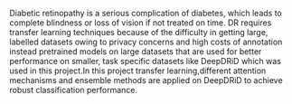  Diabetic retinopathy is a serious complication of diabetes, which leads to complete blindness or loss of vision if not
 treated on time. DR requires transfer learning techniques because of the difficulty in getting large, labelled datasets owing
 to privacy concerns and high costs of annotation instead pretrained models on large datasets that are used for better
 performance on smaller, task specific datasets like DeepDRiD which was used in this project.In this project transfer
 learning,different attention mechanisms and ensemble methods are applied on DeepDRiD to achieve robust classification
 performance.
